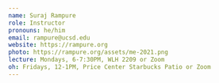 ```yaml
---
name: Suraj Rampure
role: Instructor
pronouns: he/him
email: rampure@ucsd.edu
website: https://rampure.org
photo: https://rampure.org/assets/me-2021.png
lecture: Mondays, 6-7:30PM, WLH 2209 or Zoom
oh: Fridays, 12-1PM, Price Center Starbucks Patio or Zoom
---
```

